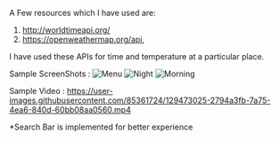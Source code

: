 
A Few resources which I have used are:

1. http://worldtimeapi.org/
2. https://openweathermap.org/api,

I have used these APIs for time and temperature at a particular place.

Sample ScreenShots :
![Menu](https://user-images.githubusercontent.com/85361724/129473088-1577be45-fbcd-4c28-8539-dc17eebb650c.jpeg)
![Night](https://user-images.githubusercontent.com/85361724/129473094-26d0ea70-2583-40a8-8c9f-a573de74bf94.jpeg)
![Morning](https://user-images.githubusercontent.com/85361724/129473091-883e0266-d024-4ae6-8861-53f52fb44844.jpeg)

Sample Video :
https://user-images.githubusercontent.com/85361724/129473025-2794a3fb-7a75-4ea6-840d-60bb08aa0560.mp4



*Search Bar is implemented for better experience


